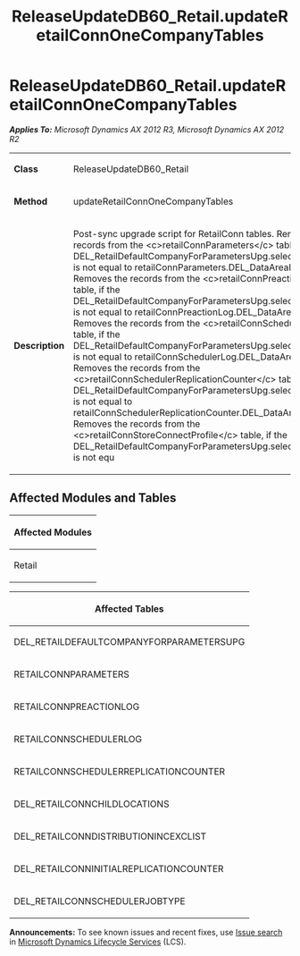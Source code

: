 ﻿---
title: ReleaseUpdateDB60_Retail.updateRetailConnOneCompanyTables
TOCTitle: ReleaseUpdateDB60_Retail.updateRetailConnOneCompanyTables
ms:assetid: e1b05e9e-ce84-f75b-5e68-7d662fe24859
ms:mtpsurl: https://msdn.microsoft.com/en-us/library/JJ737331(v=AX.60)
ms:contentKeyID: 49711773
ms.date: 05/18/2015
mtps_version: v=AX.60
---

# ReleaseUpdateDB60\_Retail.updateRetailConnOneCompanyTables 


_**Applies To:** Microsoft Dynamics AX 2012 R3, Microsoft Dynamics AX 2012 R2_

<table>
<colgroup>
<col style="width: 50%" />
<col style="width: 50%" />
</colgroup>
<tbody>
<tr class="odd">
<td><p><strong>Class</strong></p></td>
<td><p>ReleaseUpdateDB60_Retail</p></td>
</tr>
<tr class="even">
<td><p><strong>Method</strong></p></td>
<td><p>updateRetailConnOneCompanyTables</p></td>
</tr>
<tr class="odd">
<td><p><strong>Description</strong></p></td>
<td><p>Post-sync upgrade script for RetailConn tables. Removes the records from the &lt;c&gt;retailConnParameters&lt;/c&gt; table, if the DEL_RetailDefaultCompanyForParametersUpg.selectedDataAreaId is not equal to retailConnParameters.DEL_DataAreaId field. Removes the records from the &lt;c&gt;retailConnPreactionLog&lt;/c&gt; table, if the DEL_RetailDefaultCompanyForParametersUpg.selectedDataAreaId is not equal to retailConnPreactionLog.DEL_DataAreaId field. Removes the records from the &lt;c&gt;retailConnSchedulerLog&lt;/c&gt; table, if the DEL_RetailDefaultCompanyForParametersUpg.selectedDataAreaId is not equal to retailConnSchedulerLog.DEL_DataAreaId field. Removes the records from the &lt;c&gt;retailConnSchedulerReplicationCounter&lt;/c&gt; table, if the DEL_RetailDefaultCompanyForParametersUpg.selectedDataAreaId is not equal to retailConnSchedulerReplicationCounter.DEL_DataAreaId field. Removes the records from the &lt;c&gt;retailConnStoreConnectProfile&lt;/c&gt; table, if the DEL_RetailDefaultCompanyForParametersUpg.selectedDataAreaId is not equ</p></td>
</tr>
</tbody>
</table>


## Affected Modules and Tables

<table>
<colgroup>
<col style="width: 100%" />
</colgroup>
<thead>
<tr class="header">
<th><p>Affected Modules</p></th>
</tr>
</thead>
<tbody>
<tr class="odd">
<td><p>Retail</p></td>
</tr>
</tbody>
</table>


<table>
<colgroup>
<col style="width: 100%" />
</colgroup>
<thead>
<tr class="header">
<th><p>Affected Tables</p></th>
</tr>
</thead>
<tbody>
<tr class="odd">
<td><p>DEL_RETAILDEFAULTCOMPANYFORPARAMETERSUPG</p></td>
</tr>
<tr class="even">
<td><p>RETAILCONNPARAMETERS</p></td>
</tr>
<tr class="odd">
<td><p>RETAILCONNPREACTIONLOG</p></td>
</tr>
<tr class="even">
<td><p>RETAILCONNSCHEDULERLOG</p></td>
</tr>
<tr class="odd">
<td><p>RETAILCONNSCHEDULERREPLICATIONCOUNTER</p></td>
</tr>
<tr class="even">
<td><p>DEL_RETAILCONNCHILDLOCATIONS</p></td>
</tr>
<tr class="odd">
<td><p>DEL_RETAILCONNDISTRIBUTIONINCEXCLIST</p></td>
</tr>
<tr class="even">
<td><p>DEL_RETAILCONNINITIALREPLICATIONCOUNTER</p></td>
</tr>
<tr class="odd">
<td><p>DEL_RETAILCONNSCHEDULERJOBTYPE</p></td>
</tr>
</tbody>
</table>

  
**Announcements:** To see known issues and recent fixes, use [Issue search](http://go.microsoft.com/fwlink/?linkid=389258) in [Microsoft Dynamics Lifecycle Services](http://go.microsoft.com/fwlink/?linkid=306505) (LCS).

